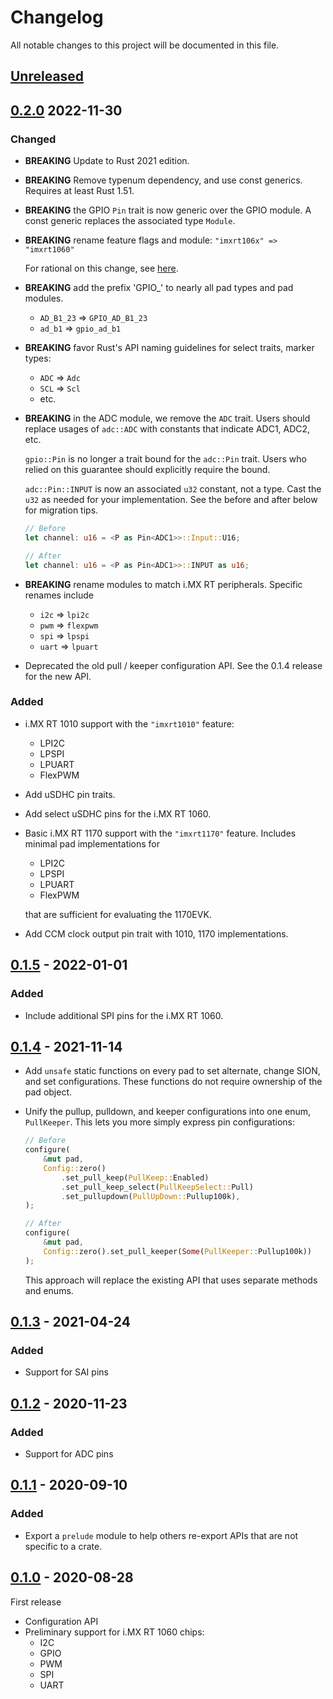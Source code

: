 # Changelog

All notable changes to this project will be documented in this file.

## [Unreleased]

## [0.2.0] 2022-11-30

### Changed

- **BREAKING** Update to Rust 2021 edition.

- **BREAKING** Remove typenum dependency, and use const generics. Requires
  at least Rust 1.51.

- **BREAKING** the GPIO `Pin` trait is now generic over the GPIO module.
  A const generic replaces the associated type `Module`.

- **BREAKING** rename feature flags and module: `"imxrt106x" => "imxrt1060"`

  For rational on this change, see
  [here](https://github.com/imxrt-rs/imxrt-rs/pull/91).

- **BREAKING** add the prefix 'GPIO_' to nearly all pad types and pad modules.

  - `AD_B1_23` => `GPIO_AD_B1_23`
  - `ad_b1` => `gpio_ad_b1`

- **BREAKING** favor Rust's API naming guidelines for select traits, marker types:
  - `ADC` => `Adc`
  - `SCL` => `Scl`
  - etc.

- **BREAKING** in the ADC module, we remove the `ADC` trait. Users should
  replace usages of `adc::ADC` with constants that indicate ADC1, ADC2, etc.

  `gpio::Pin` is no longer a trait bound for the `adc::Pin` trait. Users who
  relied on this guarantee should explicitly require the bound.

  `adc::Pin::INPUT` is now an associated `u32` constant, not a type. Cast the
  `u32` as needed for your implementation. See the before and after below for
  migration tips.

  ```rust
  // Before
  let channel: u16 = <P as Pin<ADC1>>::Input::U16;

  // After
  let channel: u16 = <P as Pin<ADC1>>::INPUT as u16;
  ```

- **BREAKING** rename modules to match i.MX RT peripherals. Specific renames include

  - `i2c` => `lpi2c`
  - `pwm` => `flexpwm`
  - `spi` => `lpspi`
  - `uart` => `lpuart`

- Deprecated the old pull / keeper configuration API. See the 0.1.4 release for
  the new API.

### Added

- i.MX RT 1010 support with the `"imxrt1010"` feature:
  - LPI2C
  - LPSPI
  - LPUART
  - FlexPWM

- Add uSDHC pin traits.
- Add select uSDHC pins for the i.MX RT 1060.

- Basic i.MX RT 1170 support with the `"imxrt1170"` feature. Includes minimal
  pad implementations for

  - LPI2C
  - LPSPI
  - LPUART
  - FlexPWM

  that are sufficient for evaluating the 1170EVK.

- Add CCM clock output pin trait with 1010, 1170 implementations.

## [0.1.5] - 2022-01-01

### Added

- Include additional SPI pins for the i.MX RT 1060.

## [0.1.4] - 2021-11-14

- Add `unsafe` static functions on every pad to set alternate, change SION, and set configurations.
  These functions do not require ownership of the pad object.

- Unify the pullup, pulldown, and keeper configurations into one enum,
  `PullKeeper`. This lets you more simply express pin configurations:

  ```rust
  // Before
  configure(
      &mut pad,
      Config::zero()
          .set_pull_keep(PullKeep::Enabled)
          .set_pull_keep_select(PullKeepSelect::Pull)
          .set_pullupdown(PullUpDown::Pullup100k),
  );

  // After
  configure(
      &mut pad,
      Config::zero().set_pull_keeper(Some(PullKeeper::Pullup100k))
  );
  ```

  This approach will replace the existing API that uses separate methods and
  enums.

## [0.1.3] - 2021-04-24

### Added

- Support for SAI pins

## [0.1.2] - 2020-11-23

### Added

- Support for ADC pins

## [0.1.1] - 2020-09-10

### Added

- Export a `prelude` module to help others re-export APIs that are not specific
  to a crate.

## [0.1.0] - 2020-08-28

First release

- Configuration API
- Preliminary support for i.MX RT 1060 chips:
  - I2C
  - GPIO
  - PWM
  - SPI
  - UART

[Unreleased]: https://github.com/imxrt-rs/imxrt-iomuxc/compare/v0.2.0...HEAD
[0.2.0]: https://github.com/imxrt-rs/imxrt-iomuxc/compare/v0.1.5...v0.2.0
[0.1.5]: https://github.com/imxrt-rs/imxrt-iomuxc/compare/v0.1.4...v0.1.5
[0.1.4]: https://github.com/imxrt-rs/imxrt-iomuxc/compare/v0.1.3...v0.1.4
[0.1.3]: https://github.com/imxrt-rs/imxrt-iomuxc/compare/v0.1.2...v0.1.3
[0.1.2]: https://github.com/imxrt-rs/imxrt-iomuxc/compare/v0.1.1...v0.1.2
[0.1.1]: https://github.com/imxrt-rs/imxrt-iomuxc/compare/v0.1.0...v0.1.1
[0.1.0]: https://github.com/imxrt-rs/imxrt-iomuxc/releases/tag/v0.1.0
